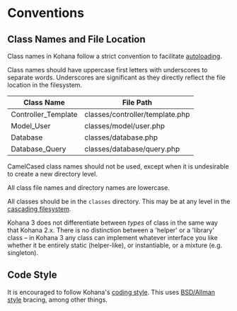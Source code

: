 # Conventions

## Class Names and File Location

Class names in Kohana follow a strict convention to facilitate [autoloading](using.autoloading).

Class names should have uppercase first letters with underscores to separate words. Underscores are significant as they directly reflect the file location in the filesystem.

Class Name            | File Path
----------------------|-------------------------------
Controller_Template   | classes/controller/template.php
Model_User            | classes/model/user.php
Database              | classes/database.php
Database_Query        | classes/database/query.php

CamelCased class names should not be used, except when it is undesirable to create a new directory level.

All class file names and directory names are lowercase.

All classes should be in the `classes` directory. This may be at any level in the [cascading filesystem](about.filesystem).

Kohana 3 does not differentiate between *types* of class in the same way that Kohana 2.x. There is no distinction between a 'helper' or a 'library' class – in Kohana 3 any class can implement whatever interface you like whether it be entirely static (helper-like), or instantiable, or a mixture (e.g. singleton).

## Code Style

It is encouraged to follow Kohana's [coding style](http://dev.kohanaframework.org/wiki/kohana2/CodingStyle). This uses [BSD/Allman style](http://en.wikipedia.org/wiki/Indent_style#BSD.2FAllman_style) bracing, among other things.